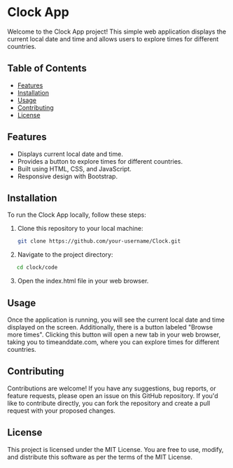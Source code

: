 # Clock App

Welcome to the Clock App project! This simple web application displays the current local date and time and allows users to explore times for different countries.

## Table of Contents

- [Features](#features)
- [Installation](#installation)
- [Usage](#usage)
- [Contributing](#contributing)
- [License](#license)

## Features

- Displays current local date and time.
- Provides a button to explore times for different countries.
- Built using HTML, CSS, and JavaScript.
- Responsive design with Bootstrap.

## Installation

To run the Clock App locally, follow these steps:

1. Clone this repository to your local machine:

   ```bash
   git clone https://github.com/your-username/Clock.git
   ```
   
2. Navigate to the project directory:

```bash
   cd clock/code
```

3. Open the index.html file in your web browser.

## Usage

Once the application is running, you will see the current local date and time displayed on the screen. Additionally, there is a button labeled "Browse more times". Clicking this button will open a new tab in your web browser, taking you to timeanddate.com, where you can explore times for different countries.

## Contributing

Contributions are welcome! If you have any suggestions, bug reports, or feature requests, please open an issue on this GitHub repository. If you'd like to contribute directly, you can fork the repository and create a pull request with your proposed changes.

## License

This project is licensed under the MIT License. You are free to use, modify, and distribute this software as per the terms of the MIT License.
